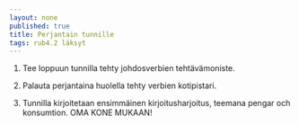 ```yaml
---
layout: none
published: true
title: Perjantain tunnille
tags: rub4.2 läksyt
---
```

1. Tee loppuun tunnilla tehty johdosverbien tehtävämoniste.

2. Palauta perjantaina huolella tehty verbien kotipistari.

3. Tunnilla kirjoitetaan ensimmäinen kirjoitusharjoitus, teemana pengar och konsumtion. OMA KONE MUKAAN!
